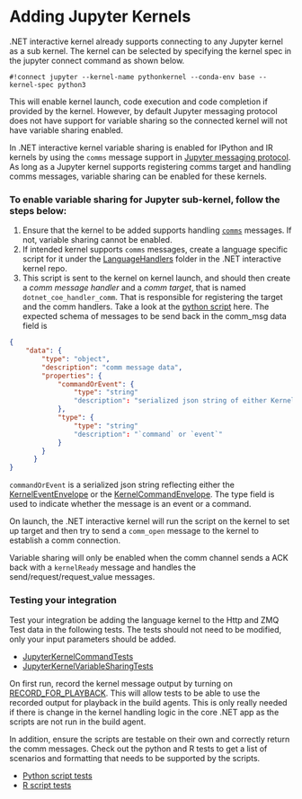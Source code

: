 # Adding Jupyter Kernels

.NET interactive kernel already supports connecting to any Jupyter kernel as a sub kernel. The kernel can be selected by specifying the kernel spec in the jupyter connect command as shown below.

```
#!connect jupyter --kernel-name pythonkernel --conda-env base --kernel-spec python3
```

This will enable kernel launch, code execution and code completion if provided by the kernel. However, by default Jupyter messaging protocol does not have support for variable sharing so the connected kernel will not have variable sharing enabled. 

In .NET interactive kernel variable sharing is enabled for IPython and IR kernels by using the `comms` message support in [Jupyter messaging protocol](https://jupyter-client.readthedocs.io/en/stable/messaging.html#custom-messages). As long as a Jupyter kernel supports registering comms target and handling comms messages, variable sharing can be enabled for these kernels. 

### To enable variable sharing for Jupyter sub-kernel, follow the steps below:

1. Ensure that the kernel to be added supports handling [`comms`](https://jupyter-client.readthedocs.io/en/stable/messaging.html#custom-messages) messages. If not, variable sharing cannot be enabled. 
2. If intended kernel supports `comms` messages, create a language specific script for it under the [LanguageHandlers](https://github.com/dotnet/interactive/tree/main/src/Microsoft.DotNet.Interactive.Jupyter/CommandEvents/LanguageHandlers) folder in the .NET interactive kernel repo.
3. This script is sent to the kernel on kernel launch, and should then create a _comm message handler_ and a _comm target_, that is named `dotnet_coe_handler_comm`.
   That is responsible for registering the target and the comm handlers. Take a look at the [python script](https://github.com/dotnet/interactive/blob/main/src/Microsoft.DotNet.Interactive.Jupyter/CommandEvents/LanguageHandlers/python/coe_comm_handler.py) here. The expected schema of messages to be send back in the comm_msg data field is

```json
{
    "data": {
        "type": "object", 
        "description": "comm message data",
        "properties": {
            "commandOrEvent": {
                "type": "string"
                "description": "serialized json string of either KernelEventEnvelope or KernelCommandEnvelope"
            }, 
            "type": {
                "type": "string"
                "description": "`command` or `event`"
            }
        }
      }
}
```

`commandOrEvent` is a serialized json string reflecting either the [KernelEventEnvelope](https://github.com/dotnet/interactive/blob/main/src/Microsoft.DotNet.Interactive/Connection/KernelEventEnvelope.cs) or the [KernelCommandEnvelope](https://github.com/dotnet/interactive/blob/main/src/Microsoft.DotNet.Interactive/Connection/KernelCommandEnvelope.cs). The type field is used to indicate whether the message is an event or a command.

On launch, the .NET interactive kernel will run the script on the kernel to set up target and then try to send a `comm_open` message to the kernel to establish a comm connection. 

Variable sharing will only be enabled when the comm channel sends a ACK back with a `kernelReady` message and handles the send/request/request_value messages. 

### Testing your integration

Test your integration be adding the language kernel to the Http and ZMQ Test data in the following tests. The tests should not need to be modified, only your input parameters should be added. 

- [JupyterKernelCommandTests](https://github.com/dotnet/interactive/blob/main/src/Microsoft.DotNet.Interactive.Jupyter.Tests/JupyterKernelCommandTests.cs)
- [JupyterKernelVariableSharingTests](https://github.com/dotnet/interactive/blob/main/src/Microsoft.DotNet.Interactive.Jupyter.Tests/JupyterKernelVariableSharingTests.cs)

On first run, record the kernel message output by turning on [RECORD_FOR_PLAYBACK](https://github.com/dotnet/interactive/blob/f0979a531519000249e4b120b8a0adf2f2e9fb6d/src/Microsoft.DotNet.Interactive.Jupyter.Tests/JupyterKernelTestBase.cs#L26C1-L27C1). 
This will allow tests to be able to use the recorded output for playback in the build agents. This is only really needed if there is change in the kernel handling logic in the core .NET app as the scripts are not run in the build agent. 

In addition, ensure the scripts are testable on their own and correctly return the comm messages. Check out the python and R tests to get a list of scenarios and formatting that needs to be supported by the scripts. 

- [Python script tests](https://github.com/dotnet/interactive/blob/main/src/Microsoft.DotNet.Interactive.Jupyter.Tests/LanguageHandlerTests/tests_python_coe_comm_handler.py) 
- [R script tests](https://github.com/dotnet/interactive/blob/main/src/Microsoft.DotNet.Interactive.Jupyter.Tests/LanguageHandlerTests/tests_r_coe_comm_handler.r)
